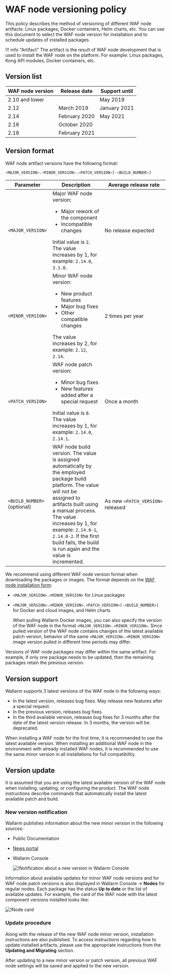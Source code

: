 # WAF node versioning policy

This policy describes the method of versioning of different WAF node artifacts: Linux packages, Docker containers, Helm charts, etc. You can use this document to select the WAF node version for installation and to schedule updates of installed packages.

!!! info "Artifact"
    The artifact is the result of WAF node development that is used to install the WAF node on the platform. For example: Linux packages, Kong API modules, Docker containers, etc.

## Version list

| WAF node version | Release date   | Support until |
|------------------|----------------|---------------|
| 2.10 and lower   |                | May 2019      |
| 2.12             | March 2019     | January 2021  |
| 2.14             | February 2020  | May 2021      |
| 2.16             | October 2020   |               |
| 2.18             | February 2021  |               |

## Version format

WAF node artifact versions have the following format:

```bash
<MAJOR_VERSION>.<MINOR_VERSION>.<PATCH_VERSION>[-<BUILD_NUMBER>]
```

| Parameter                | Description                                                                                                                                                                                                                                                                                                         | Average release rate          |
|--------------------------------|------------------------------------------------------------------------------------------------------------------------------------------------------------------------------------------------------------------------------------------------------------------------------------------------------------------|--------------------------------------|
| `<MAJOR_VERSION>`              | Major WAF node version:<ul><li>Major rework of the component</li><li>Incompatible changes</li></ul>Initial value is `2`. The value increases by 1, for example: `2.14.0`, `3.1.0`.                                                                                                                    | No release expected              |
| `<MINOR_VERSION>`              | Minor WAF node version:<ul><li>New product features</li><li>Major bug fixes</li><li>Other compatible changes</li></ul>The value increases by 2, for example: `2.12`, `2.14`.                                                                                                             | 2 times per year                         |
| `<PATCH_VERSION>`              | WAF node patch version:<ul><li>Minor bug fixes</li><li>New features added after a special request</li></ul>Initial value is `0`. The value increases by 1, for example: `2.14.0`, `2.14.1`.                                                                                                                                     | Once a month                        |
| `<BUILD_NUMBER>` (optional) | WAF node build version. The value is assigned automatically by the employed package build platform. The value will not be assigned to artifacts built using a manual process.<br />The value increases by 1, for example: `2.14.0-1`, `2.14.0-2`. If the first build fails, the build is run again and the value is incremented. | As new `<PATCH_VERSION>` released |

We recommend using different WAF node version format when downloading the packages or images. The format depends on the [WAF node installation form](../admin-en/supported-platforms.md):

* `<MAJOR_VERSION>.<MINOR_VERSION>` for Linux packages
* `<MAJOR_VERSION>.<MINOR_VERSION>.<PATCH_VERSION>[-<BUILD_NUMBER>]` for Docker and cloud images, and Helm charts

    When pulling Wallarm Docker images, you can also specify the version of the WAF node in the format `<MAJOR_VERSION>.<MINOR_VERSION>`. Since pulled version of the WAF node contains changes of the latest available patch version, behavior of the same `<MAJOR_VERSION>.<MINOR_VERSION>` image version pulled in different time periods may differ.

Versions of WAF node packages may differ within the same artifact. For example, if only one package needs to be updated, then the remaining packages retain the previous version.

## Version support

Wallarm supports 3 latest versions of the WAF node in the following ways:

* In the latest version, releases bug fixes. May release new features after a special request.
* In the previous version, releases bug fixes.
* In the third available version, releases bug fixes for 3 months after the date of the latest version release. In 3 months, the version will be deprecated.

When installing a WAF node for the first time, it is recommended to use the latest available version. When installing an additional WAF node in the environment with already installed WAF nodes, it is recommended to use the same minor version in all installations for full compatibility.

## Version update

It is assumed that you are using the latest available version of the WAF node when installing, updating, or configuring the product. The WAF node instructions describe commands that automatically install the latest available patch and build.

### New version notification

Wallarm publishes information about the new minor version in the following sources:

* Public Documentation
* [News portal](https://changelog.wallarm.com/)
* Wallarm Console

    ![!Notification about a new version in Wallarm Console](../images/updating-migrating/wallarm-console-new-version-notification.png)

Information about available updates for minor WAF node versions and for WAF node patch versions is also displayed in Wallarm Console → **Nodes** for regular nodes. Each package has the status **Up to date** or the list of available updates. For example, the card of the WAF node with the latest component versions installed looks like:

![!Node card](../images/user-guides/nodes/view-regular-node-comp-vers.png)

### Update procedure

Along with the release of the new WAF node minor version, installation instructions are also published. To access instructions regarding how to update installed artifacts, please use the appropriate instructions from the **Updating and Migrating** section.

After updating to a new minor version or patch version, all previous WAF node settings will be saved and applied to the new version.
